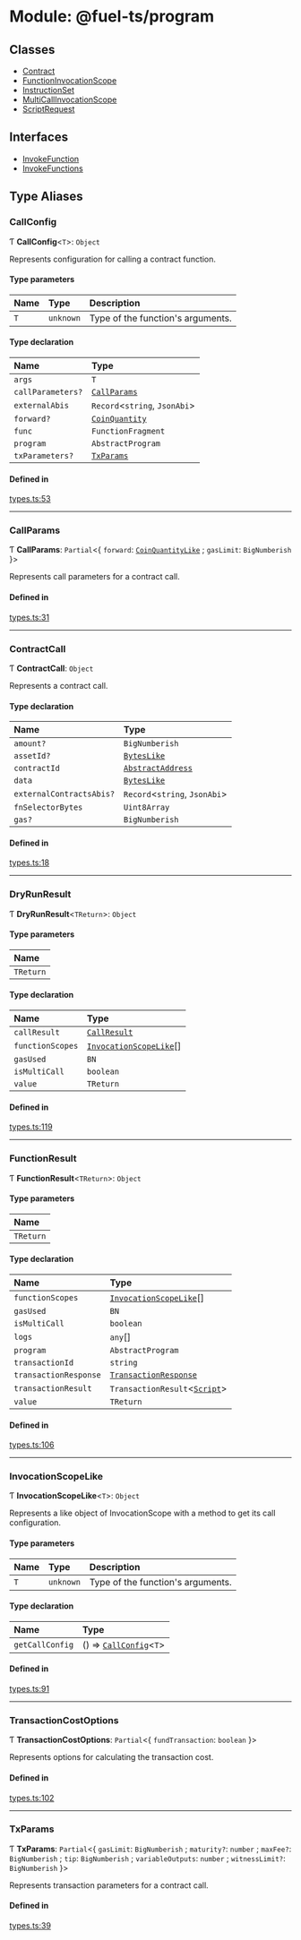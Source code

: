 # Module: @fuel-ts/program

## Classes

- [Contract](/api/Program/Contract.md)
- [FunctionInvocationScope](/api/Program/FunctionInvocationScope.md)
- [InstructionSet](/api/Program/InstructionSet.md)
- [MultiCallInvocationScope](/api/Program/MultiCallInvocationScope.md)
- [ScriptRequest](/api/Program/ScriptRequest.md)

## Interfaces

- [InvokeFunction](/api/Program/InvokeFunction.md)
- [InvokeFunctions](/api/Program/InvokeFunctions.md)

## Type Aliases

### CallConfig

Ƭ **CallConfig**&lt;`T`\>: `Object`

Represents configuration for calling a contract function.

#### Type parameters

| Name | Type | Description |
| :------ | :------ | :------ |
| `T` | `unknown` | Type of the function's arguments. |

#### Type declaration

| Name | Type |
| :------ | :------ |
| `args` | `T` |
| `callParameters?` | [`CallParams`](/api/Program/index.md#callparams) |
| `externalAbis` | `Record`&lt;`string`, `JsonAbi`\> |
| `forward?` | [`CoinQuantity`](/api/Account/index.md#coinquantity) |
| `func` | `FunctionFragment` |
| `program` | `AbstractProgram` |
| `txParameters?` | [`TxParams`](/api/Program/index.md#txparams) |

#### Defined in

[types.ts:53](https://github.com/FuelLabs/fuels-ts/blob/8172e06047e1e0ed06f0ac2f92f4f4ad1a719c7c/packages/program/src/types.ts#L53)

___

### CallParams

Ƭ **CallParams**: `Partial`&lt;{ `forward`: [`CoinQuantityLike`](/api/Account/index.md#coinquantitylike) ; `gasLimit`: `BigNumberish`  }\>

Represents call parameters for a contract call.

#### Defined in

[types.ts:31](https://github.com/FuelLabs/fuels-ts/blob/8172e06047e1e0ed06f0ac2f92f4f4ad1a719c7c/packages/program/src/types.ts#L31)

___

### ContractCall

Ƭ **ContractCall**: `Object`

Represents a contract call.

#### Type declaration

| Name | Type |
| :------ | :------ |
| `amount?` | `BigNumberish` |
| `assetId?` | [`BytesLike`](/api/Interfaces/index.md#byteslike) |
| `contractId` | [`AbstractAddress`](/api/Interfaces/AbstractAddress.md) |
| `data` | [`BytesLike`](/api/Interfaces/index.md#byteslike) |
| `externalContractsAbis?` | `Record`&lt;`string`, `JsonAbi`\> |
| `fnSelectorBytes` | `Uint8Array` |
| `gas?` | `BigNumberish` |

#### Defined in

[types.ts:18](https://github.com/FuelLabs/fuels-ts/blob/8172e06047e1e0ed06f0ac2f92f4f4ad1a719c7c/packages/program/src/types.ts#L18)

___

### DryRunResult

Ƭ **DryRunResult**&lt;`TReturn`\>: `Object`

#### Type parameters

| Name |
| :------ |
| `TReturn` |

#### Type declaration

| Name | Type |
| :------ | :------ |
| `callResult` | [`CallResult`](/api/Account/index.md#callresult) |
| `functionScopes` | [`InvocationScopeLike`](/api/Program/index.md#invocationscopelike)[] |
| `gasUsed` | `BN` |
| `isMultiCall` | `boolean` |
| `value` | `TReturn` |

#### Defined in

[types.ts:119](https://github.com/FuelLabs/fuels-ts/blob/8172e06047e1e0ed06f0ac2f92f4f4ad1a719c7c/packages/program/src/types.ts#L119)

___

### FunctionResult

Ƭ **FunctionResult**&lt;`TReturn`\>: `Object`

#### Type parameters

| Name |
| :------ |
| `TReturn` |

#### Type declaration

| Name | Type |
| :------ | :------ |
| `functionScopes` | [`InvocationScopeLike`](/api/Program/index.md#invocationscopelike)[] |
| `gasUsed` | `BN` |
| `isMultiCall` | `boolean` |
| `logs` | `any`[] |
| `program` | `AbstractProgram` |
| `transactionId` | `string` |
| `transactionResponse` | [`TransactionResponse`](/api/Account/TransactionResponse.md) |
| `transactionResult` | `TransactionResult`&lt;[`Script`](/api/Account/TransactionType.md#script)\> |
| `value` | `TReturn` |

#### Defined in

[types.ts:106](https://github.com/FuelLabs/fuels-ts/blob/8172e06047e1e0ed06f0ac2f92f4f4ad1a719c7c/packages/program/src/types.ts#L106)

___

### InvocationScopeLike

Ƭ **InvocationScopeLike**&lt;`T`\>: `Object`

Represents a like object of InvocationScope with a method to get its call configuration.

#### Type parameters

| Name | Type | Description |
| :------ | :------ | :------ |
| `T` | `unknown` | Type of the function's arguments. |

#### Type declaration

| Name | Type |
| :------ | :------ |
| `getCallConfig` | () => [`CallConfig`](/api/Program/index.md#callconfig)&lt;`T`\> |

#### Defined in

[types.ts:91](https://github.com/FuelLabs/fuels-ts/blob/8172e06047e1e0ed06f0ac2f92f4f4ad1a719c7c/packages/program/src/types.ts#L91)

___

### TransactionCostOptions

Ƭ **TransactionCostOptions**: `Partial`&lt;{ `fundTransaction`: `boolean`  }\>

Represents options for calculating the transaction cost.

#### Defined in

[types.ts:102](https://github.com/FuelLabs/fuels-ts/blob/8172e06047e1e0ed06f0ac2f92f4f4ad1a719c7c/packages/program/src/types.ts#L102)

___

### TxParams

Ƭ **TxParams**: `Partial`&lt;{ `gasLimit`: `BigNumberish` ; `maturity?`: `number` ; `maxFee?`: `BigNumberish` ; `tip`: `BigNumberish` ; `variableOutputs`: `number` ; `witnessLimit?`: `BigNumberish`  }\>

Represents transaction parameters for a contract call.

#### Defined in

[types.ts:39](https://github.com/FuelLabs/fuels-ts/blob/8172e06047e1e0ed06f0ac2f92f4f4ad1a719c7c/packages/program/src/types.ts#L39)
